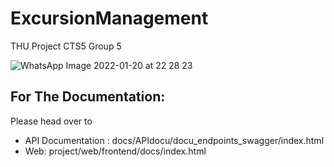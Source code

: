 # ExcursionManagement
THU Project CTS5 Group 5


![WhatsApp Image 2022-01-20 at 22 28 23](https://user-images.githubusercontent.com/52509544/150424949-f2e488ad-adfc-403b-96ff-435f99511b41.jpeg)

## For The Documentation: 
Please head over to
- API Documentation : docs/APIdocu/docu_endpoints_swagger/index.html
- Web: project/web/frontend/docs/index.html

